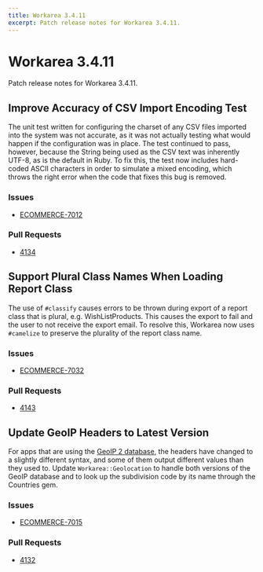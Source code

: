 ```yaml
---
title: Workarea 3.4.11
excerpt: Patch release notes for Workarea 3.4.11.
---
```


# Workarea 3.4.11

Patch release notes for Workarea 3.4.11.

## Improve Accuracy of CSV Import Encoding Test

The unit test written for configuring the charset of any CSV files
imported into the system was not accurate, as it was not actually
testing what would happen if the configuration was in place. The test
continued to pass, however, because the String being used as the CSV
text was inherently UTF-8, as is the default in Ruby. To fix this, the
test now includes hard-coded ASCII characters in order to simulate a
mixed encoding, which throws the right error when the code that fixes
this bug is removed.

### Issues

- [ECOMMERCE-7012](https://jira.tools.weblinc.com/browse/ECOMMERCE-7012)

### Pull Requests

- [4134](https://stash.tools.weblinc.com/projects/WL/repos/workarea/pull-requests/4134/overview)

## Support Plural Class Names When Loading Report Class

The use of `#classify` causes errors to be thrown during export of
a report class that is plural, e.g. WishListProducts. This causes
the export to fail and the user to not receive the export email. To
resolve this, Workarea now uses `#camelize` to preserve the plurality of
the report class name.

### Issues

- [ECOMMERCE-7032](https://jira.tools.weblinc.com/browse/ECOMMERCE-7032)

### Pull Requests

- [4143](https://stash.tools.weblinc.com/projects/WL/repos/workarea/pull-requests/4143/overview)

## Update GeoIP Headers to Latest Version

For apps that are using the [GeoIP 2 database](https://www.maxmind.com/en/geoip2-databases),
the headers have changed to a slightly different syntax, and some of them output
different values than they used to. Update `Workarea::Geolocation` to
handle both versions of the GeoIP database and to look up the
subdivision code by its name through the Countries gem.

### Issues

- [ECOMMERCE-7015](https://jira.tools.weblinc.com/browse/ECOMMERCE-7015)

### Pull Requests

- [4132](https://stash.tools.weblinc.com/projects/WL/repos/workarea/pull-requests/4132/overview)


